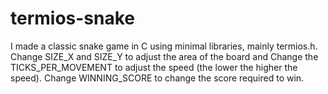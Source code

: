 # termios-snake
I made a classic snake game in C using minimal libraries, mainly termios.h. 
Change SIZE_X and SIZE_Y to adjust the area of the board and 
Change the TICKS_PER_MOVEMENT to adjust the speed (the lower the higher the speed).
Change WINNING_SCORE to change the score required to win.
